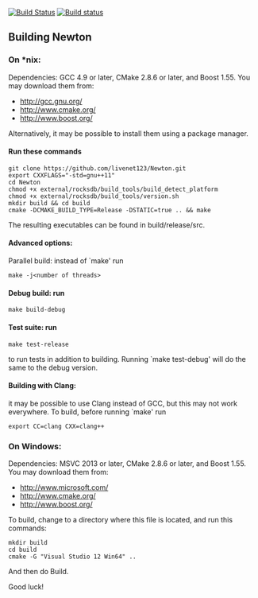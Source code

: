 
[![Build Status](https://travis-ci.org/livenet123/Newton.svg?branch=master)](https://travis-ci.org/livenet123/Newton)
[![Build status](https://ci.appveyor.com/api/projects/status/7dg9qrptema5q9ar/branch/master?svg=true)](https://ci.appveyor.com/project/livenet123/newton-awyxq/branch/master)


## Building Newton 

### On *nix:

Dependencies: GCC 4.9 or later, CMake 2.8.6 or later, and Boost 1.55.
You may download them from:

* http://gcc.gnu.org/
* http://www.cmake.org/
* http://www.boost.org/

Alternatively, it may be possible to install them using a package manager.

#### Run these commands

```
git clone https://github.com/livenet123/Newton.git
export CXXFLAGS="-std=gnu++11"
cd Newton
chmod +x external/rocksdb/build_tools/build_detect_platform
chmod +x external/rocksdb/build_tools/version.sh
mkdir build && cd build
cmake -DCMAKE_BUILD_TYPE=Release -DSTATIC=true .. && make
```

The resulting executables can be found in build/release/src.

#### Advanced options:
Parallel build: instead of `make' run 

```
make -j<number of threads>
```
#### Debug build: run 
```
make build-debug
```
#### Test suite: run 
```
make test-release
```
to run tests in addition to building. Running `make test-debug' will do the same to the debug version.

#### Building with Clang:
it may be possible to use Clang instead of GCC, but this may not work everywhere. To build, before running `make' run 
```
export CC=clang CXX=clang++ 
```

### On Windows:
Dependencies: MSVC 2013 or later, CMake 2.8.6 or later, and Boost 1.55. You may download them from:
* http://www.microsoft.com/
* http://www.cmake.org/
* http://www.boost.org/

To build, change to a directory where this file is located, and run this commands:

```
mkdir build
cd build
cmake -G "Visual Studio 12 Win64" ..
```
And then do Build.

Good luck!
